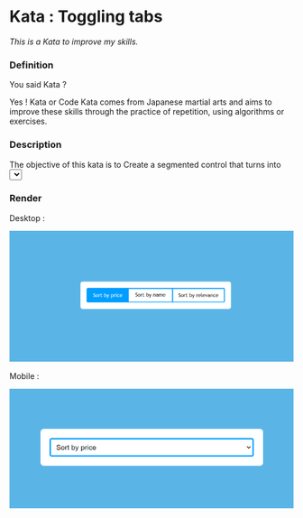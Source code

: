 # Kata : Toggling tabs

*This is a Kata to improve my skills.*

### Definition

You said Kata ?

Yes ! Kata or Code Kata comes from Japanese martial arts and aims to improve these skills through the practice of repetition, using algorithms or exercises.

### Description

The objective of this kata is to Create a segmented control that turns into <select> for mobile screens.
They synchronize each time one of them is modified.

### Render

Desktop :

![Desktop render](/images/desktop.png)


Mobile :

![Mobile render](/images/mobile.png)
